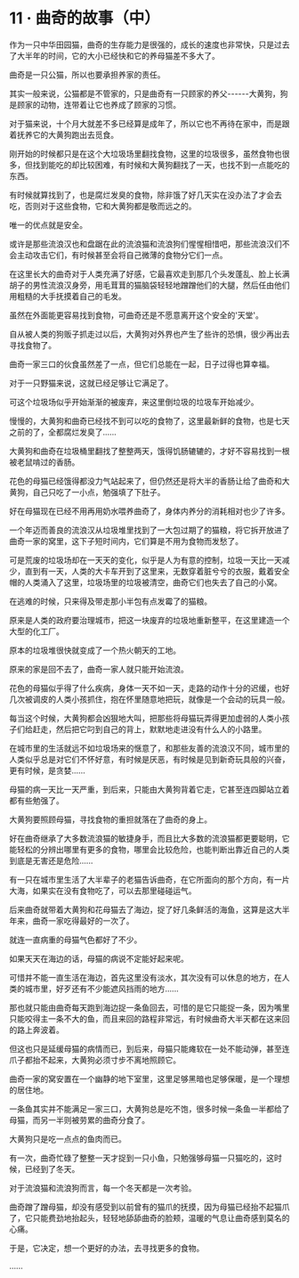 <link rel="stylesheet" href="../../styles/text.css" />
<h1>11 · 曲奇的故事（中）</h1>

作为一只中华田园猫，曲奇的生存能力是很强的，成长的速度也非常快，只是过去了大半年的时间，它的大小已经快和它的养母猫差不多大了。

曲奇是一只公猫，所以也要承担养家的责任。

其实一般来说，公猫都是不管家的，只是曲奇有一只顾家的养父------大黄狗，狗是顾家的动物，连带着让它也养成了顾家的习惯。

对于猫来说，十个月大就差不多已经算是成年了，所以它也不再待在家中，而是跟着抚养它的大黄狗跑出去觅食。

刚开始的时候都只是在这个大垃圾场里翻找食物，这里的垃圾很多，虽然食物也很多，但找到能吃的却比较困难，有时候和大黄狗翻找了一天，也找不到一点能吃的东西。

有时候就算找到了，也是腐烂发臭的食物，除非饿了好几天实在没办法了才会去吃，否则对于这些食物，它和大黄狗都是敬而远之的。

唯一的优点就是安全。

或许是那些流浪汉也和盘踞在此的流浪猫和流浪狗们惺惺相惜吧，那些流浪汉们不会主动攻击它们，有时候甚至会将自己微薄的食物分它们一点。

在这里长大的曲奇对于人类充满了好感，它最喜欢走到那几个头发蓬乱、脸上长满胡子的男性流浪汉身旁，用毛茸茸的猫脑袋轻轻地蹭蹭他们的大腿，然后任由他们用粗糙的大手抚摸着自己的毛发。

虽然在外面能更容易找到食物，可曲奇还是不愿意离开这个安全的'天堂'。

自从被人类的狗贩子抓走过以后，大黄狗对外界也产生了些许的恐惧，很少再出去寻找食物了。

曲奇一家三口的伙食虽然差了一点，但它们总能在一起，日子过得也算幸福。

对于一只野猫来说，这就已经足够让它满足了。

可这个垃圾场似乎开始渐渐的被废弃，来这里倒垃圾的垃圾车开始减少。

慢慢的，大黄狗和曲奇已经找不到可以吃的食物了，这里最新鲜的食物，也是七天之前的了，全都腐烂发臭了......

大黄狗和曲奇在垃圾桶里翻找了整整两天，饿得饥肠辘辘的，才好不容易找到一根被老鼠啃过的香肠。

花色的母猫已经饿得都没力气站起来了，但仍然还是将大半的香肠让给了曲奇和大黄狗，自己只吃了一小点，勉强填了下肚子。

好在母猫现在已经不用再用奶水喂养曲奇了，身体内养分的消耗相对也少了许多。

一个年迈而善良的流浪汉从垃圾堆里找到了一大包过期了的猫粮，将它拆开放进了曲奇一家的窝里，这下子短时间内，它们算是不用为食物而发愁了。

可是荒废的垃圾场却在一天天的变化，似乎是人为有意的控制，垃圾一天比一天减少，直到有一天，人类的大卡车开到了这里来，无数穿着脏兮兮的衣服，戴着安全帽的人类涌入了这里，垃圾场里的垃圾被清空，曲奇它们也失去了自己的小窝。

在逃难的时候，只来得及带走那小半包有点发霉了的猫粮。

原来是人类的政府要治理城市，把这一块废弃的垃圾地重新整平，在这里建造一个大型的化工厂。

原本的垃圾堆很快就变成了一个热火朝天的工地。

原来的家是回不去了，曲奇一家人就只能开始流浪。

花色的母猫似乎得了什么疾病，身体一天不如一天，走路的动作十分的迟缓，也好几次被调皮的人类小孩抓住，抱在怀里随意地把玩，就像是一个会动的玩具一般。

每当这个时候，大黄狗都会凶狠地大叫，把那些将母猫玩弄得更加虚弱的人类小孩子们给赶走，然后把它叼到自己的背上，默默地走进没有什么人的小路里。

在城市里的生活就远不如垃圾场来的惬意了，和那些友善的流浪汉不同，城市里的人类似乎总是对它们不怀好意，有时候是厌恶，有时候是见到新奇玩具般的兴奋，更有时候，是贪婪......

母猫的病一天比一天严重，到后来，只能由大黄狗背着它走，它甚至连四脚站立着都有些勉强了。

大黄狗要照顾母猫，寻找食物的重担就落在了曲奇的身上。

好在曲奇继承了大多数流浪猫的敏捷身手，而且比大多数的流浪猫都更要聪明，它能轻松的分辨出哪里有更多的食物，哪里会比较危险，也能判断出靠近自己的人类到底是无害还是危险......

有一只在城市里生活了大半辈子的老猫告诉曲奇，在它所面向的那个方向，有一片大海，如果实在没有食物吃了，可以去那里碰碰运气。

后来曲奇就带着大黄狗和花母猫去了海边，捉了好几条鲜活的海鱼，这算是这大半年来，曲奇一家吃得最好的一次了。

就连一直病重的母猫气色都好了不少。

如果天天在海边的话，母猫的病说不定能好起来呢。

可惜并不能一直生活在海边，首先这里没有淡水，其次没有可以休息的地方，在人类的城市里，好歹还有不少能遮风挡雨的地方......

那也就只能由曲奇每天跑到海边捉一条鱼回去，可惜的是它只能捉一条，因为嘴里只能咬得主一条不大的鱼，而且来回的路程非常远，有时候曲奇大半天都在这来回的路上奔波着。

但这也只是延缓母猫的病情而已，到后来，母猫只能瘫软在一处不能动弹，甚至连爪子都抬不起来，大黄狗必须寸步不离地照顾它。

曲奇一家的窝安置在一个幽静的地下室里，这里足够黑暗也足够保暖，是一个理想的居住地。

一条鱼其实并不能满足一家三口，大黄狗总是吃不饱，很多时候一条鱼一半都给了母猫，而另一半则被劳累的曲奇分食了。

大黄狗只是吃一点点的鱼肉而已。

有一次，曲奇忙碌了整整一天才捉到一只小鱼，只勉强够母猫一只猫吃的，这时候，已经到了冬天。

对于流浪猫和流浪狗而言，每一个冬天都是一次考验。

曲奇蹭了蹭母猫，却没有感受到以前曾有的猫爪的抚摸，因为母猫已经抬不起猫爪了，它只能费劲地抬起头，轻轻地舔舔曲奇的脸颊，温暖的气息让曲奇感到莫名的心痛。

于是，它决定，想一个更好的办法，去寻找更多的食物。

......

